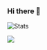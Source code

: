 ### Hi there 👋
![Stats](https://github-readme-stats.vercel.app/api?username=angelskieglazki&show_icons=true&theme=synthwave)


<a href="https://github.com/anuraghazra/github-readme-stats">
  <img align="center" src="https://github-readme-stats.vercel.app/api?username=angelskieglazki&show_icons=true&include_all_commits=true&theme=material-palenight"/>
</a>

<!--
**angelskieglazki/angelskieglazki** is a ✨ _special_ ✨ repository because its `README.md` (this file) appears on your GitHub profile.
[![Most Used Languages](https://github-readme-stats.vercel.app/api/top-langs/?username=angelskieglazki&layout=compact&bg_color=0D1117&text_color=FFFFFF&langs_count=10&hide_border=true)](https://github.com/angelskieglazki)
Here are some ideas to get you started:

- 🔭 I’m currently working on ...
- 🌱 I’m currently learning ...
- 👯 I’m looking to collaborate on ...
- 🤔 I’m looking for help with ...
- 💬 Ask me about ...
- 📫 How to reach me: ...
- 😄 Pronouns: ...
- ⚡ Fun fact: ...
-->

